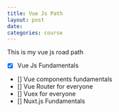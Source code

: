 ```yaml
---
title: Vue Js Path
layout: post
date: 
categories: course
---
```


This is my vue js road path
  

- [x] Vue Js Fundamentals
- [] Vue components fundamentals
- [] Vue Router for everyone
- [] Vuex for everyone
- [] Nuxt.js Fundamentals
